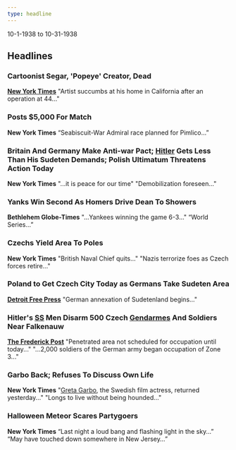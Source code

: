 ```yaml
---
type: headline
---
```

10-1-1938 to 10-31-1938


## Headlines
### Cartoonist Segar, 'Popeye' Creator, Dead
**[New York Times](/organizations/news/New_York_Times.md)**
"Artist succumbs at his home in California after an operation at 44..."

### Posts $5,000 For Match
**New York Times**
“Seabiscuit-War Admiral race planned for Pimlico…”

### Britain And Germany Make Anti-war Pact; [Hitler](https://en.wikipedia.org/wiki/Adolf_Hitler) Gets Less Than His Sudeten Demands; Polish Ultimatum Threatens Action Today
**New York Times**
"...it is peace for our time" "Demobilization foreseen..."

### Yanks Win Second As Homers Drive Dean To Showers
**Bethlehem Globe-Times**
"...Yankees winning the game 6-3..." “World Series…”

### Czechs Yield Area To Poles
**New York Times**
"British Naval Chief quits..." "Nazis terrorize foes as Czech forces retire..."

### Poland to Get Czech City Today as Germans Take Sudeten Area
**[Detroit Free Press](/organizations/news/Detroit_Free_Press.md)**
"German annexation of Sudetenland begins..."

### Hitler's [SS](/organizations/German_Government/Schutzstaffel.md) Men Disarm 500 Czech [Gendarmes](https://en.wikipedia.org/wiki/Gendarmerie) And Soldiers Near Falkenauw
**[The Frederick Post](/organizations/news/The_Frederick_Post.md)**
"Penetrated area not scheduled for occupation until today..." "...2,000 soldiers of the German army began occupation of Zone 3..."

### Garbo Back; Refuses To Discuss Own Life
**New York Times**
"[Greta Garbo](https://en.wikipedia.org/wiki/Greta_Garbo), the Swedish film actress, returned yesterday..." "Longs to live without being hounded..."

### Halloween Meteor Scares Partygoers
**New York Times**
“Last night a loud bang and flashing light in the sky…”  “May have touched down somewhere in New Jersey…”